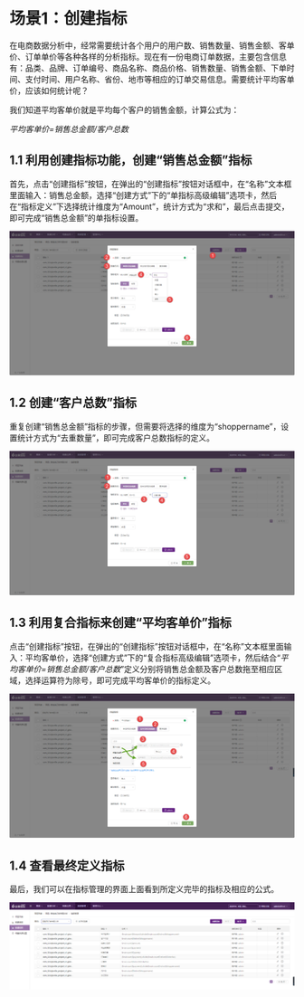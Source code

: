 # 场景1：创建指标

在电商数据分析中，经常需要统计各个用户的用户数、销售数量、销售金额、客单价、订单单价等各种各样的分析指标。现在有一份电商订单数据，主要包含信息有：品类、品牌、订单编号、商品名称、商品价格、销售数量、销售金额、下单时间、支付时间、用户名称、省份、地市等相应的订单交易信息。需要统计平均客单价，应该如何统计呢？

我们知道平均客单价就是平均每个客户的销售金额，计算公式为：

_平均客单价=销售总金额/客户总数_

## 1.1 利用创建指标功能，创建“销售总金额”指标

首先，点击“创建指标”按钮，在弹出的“创建指标”按钮对话框中，在“名称”文本框里面输入：销售总金额，选择“创建方式”下的“单指标高级编辑”选项卡，然后在“指标定义”下选择统计维度为“Amount”，统计方式为“求和”，最后点击提交，即可完成“销售总金额”的单指标设置。

![](/assets/zbgl/2.png)

## 1.2 创建“客户总数”指标

重复创建“销售总金额”指标的步骤，但需要将选择的维度为“shoppername”，设置统计方式为“去重数量”，即可完成客户总数指标的定义。

![](/assets/zbgl/3.png)

## 1.3 利用复合指标来创建“平均客单价”指标

点击“创建指标”按钮，在弹出的“创建指标”按钮对话框中，在“名称”文本框里面输入：平均客单价，选择“创建方式”下的“复合指标高级编辑”选项卡，然后结合“_平均客单价=销售总金额/客户总数_”定义分别将销售总金额及客户总数拖至相应区域，选择运算符为除号，即可完成平均客单价的指标定义。

![](/assets/zbgl/4.png)

## 1.4 查看最终定义指标

最后，我们可以在指标管理的界面上面看到所定义完毕的指标及相应的公式。

![](/assets/zbgl/5.png)

